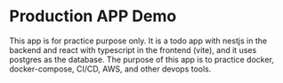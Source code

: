 # Production APP Demo

This app is for practice purpose only. It is a todo app with nestjs in the backend and react with typescript in the frontend (vite), and it uses postgres as the database. The purpose of this app is to practice docker, docker-compose, CI/CD, AWS, and other devops tools.
